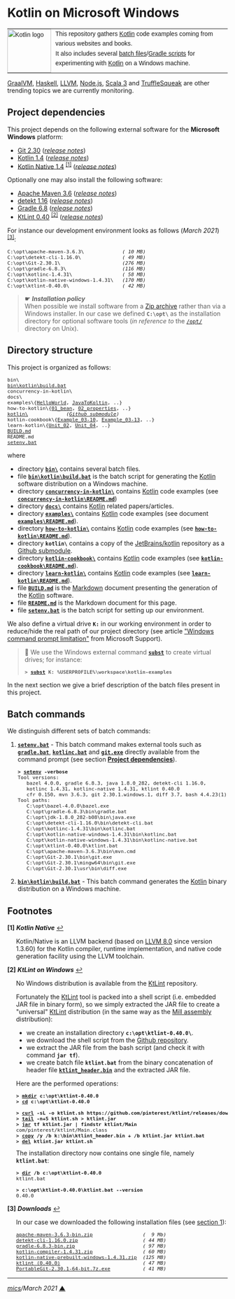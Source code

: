 # <span id="top">Kotlin on Microsoft Windows</span>

<table style="font-family:Helvetica,Arial;font-size:14px;line-height:1.6;">
  <tr>
  <td style="border:0;padding:0 10px 0 0;min-width:25%;"><a href="https://kotlinlang.org/"><img src="https://upload.wikimedia.org/wikipedia/commons/thumb/7/74/Kotlin-logo.svg/120px-Kotlin-logo.svg.png" width="100" alt="Kotlin logo"/></a></td>
  <td style="border:0;padding:0;vertical-align:text-top;">This repository gathers <a href="https://kotlinlang.org/" rel="external">Kotlin</a> code examples coming from various websites and books.<br/>
  It also includes several <a href="https://en.wikibooks.org/wiki/Windows_Batch_Scripting" rel="external">batch files</a>/<a href="https://docs.gradle.org/current/userguide/writing_build_scripts.html" rel="external">Gradle scripts</a> for experimenting with <a href="https://kotlinlang.org/" rel="external">Kotlin</a> on a Windows machine.
  </td>
  </tr>
</table>

[GraalVM][graalvm_examples], [Haskell][haskell_examples], [LLVM][llvm_examples], [Node.js][nodejs_examples], [Scala 3][dotty_examples] and [TruffleSqueak][trufflesqueak_examples] are other trending topics we are currently monitoring.

## <span id="proj_deps">Project dependencies</span>

This project depends on the following external software for the **Microsoft Windows** platform:

- [Git 2.30][git_downloads] ([*release notes*][git_relnotes])
- [Kotlin 1.4][kotlin_latest] ([*release notes*][kotlin_relnotes])
- [Kotlin Native 1.4][kotlin_latest] <sup id="anchor_01"><a href="#footnote_01">[1]</a></sup> ([*release notes*][kotlin_native_relnotes])

Optionally one may also install the following software:

- [Apache Maven 3.6][maven_latest] ([*release notes*][maven_relnotes])
- [detekt 1.16][detekt_latest] ([*release notes*][detekt_relnotes])
- [Gradle 6.8][gradle_latest] ([*release notes*][gradle_relnotes])
- [KtLint 0.40][ktlint_latest] <sup id="anchor_02"><a href="#footnote_02">[2]</a></sup> ([*release notes*][ktlint_relnotes])

For instance our development environment looks as follows (*March 2021*) <sup id="anchor_03"><a href="#footnote_03">[3]</a></sup>:

<pre style="font-size:80%;">
C:\opt\apache-maven-3.6.3\             <i>( 10 MB)</i>
C:\opt\detekt-cli-1.16.0\              <i>( 49 MB)</i>
C:\opt\Git-2.30.1\                     <i>(276 MB)</i>
C:\opt\gradle-6.8.3\                   <i>(116 MB)</i>
C:\opt\kotlinc-1.4.31\                 <i>( 58 MB)</i>
C:\opt\kotlin-native-windows-1.4.31\   <i>(170 MB)</i>
C:\opt\ktlint-0.40.0\                  <i>( 42 MB)</i>
</pre>

> **&#9755;** ***Installation policy***<br/>
> When possible we install software from a [Zip archive][zip_archive] rather than via a Windows installer. In our case we defined **`C:\opt\`** as the installation directory for optional software tools (*in reference to* the [`/opt/`][linux_opt] directory on Unix).

## <span id="structure">Directory structure</span>

This project is organized as follows:
<pre style="font-size:80%;">
bin\
<a href="bin/kotlin/build.bat">bin\kotlin\build.bat</a>
concurrency-in-kotlin\
docs\
examples\{<a href="examples/HelloWorld/">HelloWorld</a>, <a href="examples/JavaToKotlin/">JavaToKoltin</a>, ..}
how-to-kotlin\{<a href="how-to-kotlin/01_bean/">01_bean</a>, <a href="how-to-kotlin/02_properties/">02_properties</a>, ..}
<a href="https://github.com/JetBrains/kotlin">kotlin\</a>             <i>(<a href=".gitmodules">Github submodule</a>)</i>
kotlin-cookbook\{<a href="kotlin-cookbook/Example_03-10/">Example_03-10</a>, <a href="kotlin-cookbook/Example_03-13/">Example_03-13</a>, ..}
learn-kotlin\{<a href="learn-kotlin/Unit_02/">Unit_02</a>, <a href="learn-kotlin/Unit_04/">Unit_04</a>, ..}
<a href="BUILD.md">BUILD.md</a>
README.md
<a href="setenv.bat">setenv.bat</a>
</pre>

where

- directory [**`bin\`**](bin/) contains several batch files.
- file [**`bin\kotlin\build.bat`**](bin/kotlin/build.bat) is the batch script for generating the [Kotlin] software distribution on a Windows machine.
- directory [**`concurrency-in-kotlin\`**](concurrency-in-kotlin/) contains [Kotlin] code examples (see [**`concurrency-in-kotlin\README.md`**](concurrency-in-kotlin/README.md))
- directory [**`docs\`**](docs/) contains [Kotlin] related papers/articles.
- directory [**`examples\`**](examples/) contains [Kotlin] code examples (see document [**`examples\README.md`**](examples/README.md)).
- directory [**`how-to-kotlin\`**](how-to-kotlin/) contains [Kotlin] code examples (see [**`how-to-kotlin\README.md`**](how-to-kotlin/README.md)).
- directory **`kotlin\`** contains a copy of the [JetBrains/kotlin][jetbrains_kotlin] repository as a [Github submodule](.gitmodules).
- directory [**`kotlin-cookbook\`**](kotlin-cookbook/) contains [Kotlin] code examples (see [**`kotlin-cookbook\README.md`**](kotlin-cookbook/README.md)).
- directory [**`learn-kotlin\`**](learn-kotlin/) contains [Kotlin] code examples (see [**`learn-kotlin\README.md`**](learn-kotlin/README.md)).
- file [**`BUILD.md`**](BUILD.md) is the [Markdown][github_markdown] document presenting the generation of the [Kotlin] software.
- file [**`README.md`**](README.md) is the Markdown document for this page.
- file [**`setenv.bat`**](setenv.bat) is the batch script for setting up our environment.

We also define a virtual drive **`K:`** in our working environment in order to reduce/hide the real path of our project directory (see article ["Windows command prompt limitation"][windows_limitation] from Microsoft Support).

> **:mag_right:** We use the Windows external command [**`subst`**][windows_subst] to create virtual drives; for instance:
>
> <pre style="font-size:80%;">
> <b>&gt; <a href="https://docs.microsoft.com/en-us/windows-server/administration/windows-commands/subst">subst</a> K: %USERPROFILE%\workspace\kotlin-examples</b>
> </pre>

In the next section we give a brief description of the batch files present in this project.

## Batch commands

We distinguish different sets of batch commands:

1. [**`setenv.bat`**](setenv.bat) - This batch command makes external tools such as [**`gradle.bat`**][gradle_bat], [**`kotlinc.bat`**][kotlinc_bat] and [**`git.exe`**][git_exe] directly available from the command prompt (see section [**Project dependencies**](#proj_deps)).

   <pre style="font-size:80%;">
   <b>&gt; <a href="setenv.bat">setenv</a> -verbose</b>
   Tool versions:
      bazel 4.0.0, gradle 6.8.3, java 1.8.0_282, detekt-cli 1.16.0,
      kotlinc 1.4.31, kotlinc-native 1.4.31, ktlint 0.40.0
      cfr 0.150, mvn 3.6.3, git 2.30.1.windows.1, diff 3.7, bash 4.4.23(1)-release
   Tool paths:
      C:\opt\bazel-4.0.0\bazel.exe
      C:\opt\gradle-6.8.3\bin\gradle.bat
      C:\opt\jdk-1.8.0_282-b08\bin\java.exe
      C:\opt\detekt-cli-1.16.0\bin\detekt-cli.bat
      C:\opt\kotlinc-1.4.31\bin\kotlinc.bat
      C:\opt\kotlin-native-windows-1.4.31\bin\kotlinc.bat
      C:\opt\kotlin-native-windows-1.4.31\bin\kotlinc-native.bat
      C:\opt\ktlint-0.40.0\ktlint.bat
      C:\opt\apache-maven-3.6.3\bin\mvn.cmd
      C:\opt\Git-2.30.1\bin\git.exe
      C:\opt\Git-2.30.1\mingw64\bin\git.exe
      C:\opt\Git-2.30.1\usr\bin\diff.exe
   </pre>

2. [**`bin\kotlin\build.bat`**](bin/kotlin/build.bat) - This batch command generates the [Kotlin] binary distribution on a Windows machine.

<!-- ##################################################################### -->

## <span id="footnotes">Footnotes</span>

<b name="footnote_01">[1]</b> ***Kotlin Native*** [↩](#anchor_01)

<p style="margin:0 0 1em 20px;">
Kotlin/Native is an LLVM backend (based on <a href="https://releases.llvm.org/8.0.0/docs/ReleaseNotes.html">LLVM 8.0</a> since version <a hef="https://github.com/JetBrains/kotlin-native/blob/master/CHANGELOG.md#v1360-oct-2019">1.3.60</a>) for the Kotlin compiler, runtime implementation, and native code generation facility using the LLVM toolchain.
</p>

<b name="footnote_02">[2]</b> ***KtLint on Windows*** [↩](#anchor_02)

<p style="margin:0 0 1em 20px;">
No Windows distribution is available from the <a href="https://github.com/pinterest/ktlint/releases">KtLint</a> repository.
</p>
<p style="margin:0 0 1em 20px;">Fortunately the <a href="https://github.com/pinterest/ktlint/releases">KtLint</a> tool is packed into a shell script (i.e. embedded JAR file in binary form), so we simply extracted the JAR file to create a "universal" <a href="https://github.com/pinterest/ktlint/releases">KtLint</a> distribution (in the same way as the <a href="http://www.lihaoyi.com/mill/index.html#windows">Mill assembly</a> distribution):
</p>
<ul style="margin:0 0 1em 20px;">
<li>we create an installation directory <b><code>c:\opt\ktlint-0.40.0\</code></b>.</li>
<li>we download the shell script from the <a href="https://github.com/pinterest/ktlint" rel="external">Github repository</a>.</i>
<li>we extract the JAR file from the bash script (and check it with command <b><code>jar tf</code></b>).</li>
<li>we create batch file <b><code>ktlint.bat</code></b> from the binary concatenation of header file <a href="bin/ktlint_header.bin"><b><code>ktlint_header.bin</code></b></a> and the extracted JAR file.</li>
</ul>
<p style="margin:0 0 1em 20px;">
Here are the performed operations:
</p>
<pre style="margin:0 0 1em 20px; font-size:80%;">
<b>&gt; <a href="https://docs.microsoft.com/en-us/windows-server/administration/windows-commands/mkdir">mkdir</a> c:\opt\ktlint-0.40.0</b>
<b>&gt; <a href="https://docs.microsoft.com/en-us/windows-server/administration/windows-commands/cd">cd</a> c:\opt\ktlint-0.40.0</b>
&nbsp;
<b>&gt; <a href="https://ec.haxx.se/cmdline/cmdline-options">curl</a> -sL -o ktlint.sh https://github.com/pinterest/ktlint/releases/download/0.40.0/ktlint</b>
<b>&gt; <a href="https://man7.org/linux/man-pages/man1/tail.1.html">tail</a> -n+5 ktlint.sh > ktlint.jar</b>
<b>&gt; <a href="https://docs.oracle.com/javase/8/docs/technotes/tools/windows/jar.html">jar</a> tf ktlint.jar | findstr ktlint/Main</b>
com/pinterest/ktlint/Main.class
<b>&gt; <a href="https://docs.microsoft.com/en-us/windows-server/administration/windows-commands/copy">copy</a> /y /b k:\bin\ktlint_header.bin + /b ktlint.jar ktlint.bat</b>
<b>&gt; <a href="https://docs.microsoft.com/en-us/windows-server/administration/windows-commands/del">del</a> ktlint.jar ktlint.sh</b>
</pre>
<p style="margin:0 0 1em 20px;">
The installation directory now contains one single file, namely <b><code>ktlint.bat</code></b>:
</p>
<pre style="margin:0 0 1em 20px; font-size:80%;">
<b>&gt; <a href="https://docs.microsoft.com/en-us/windows-server/administration/windows-commands/dir">dir</a> /b c:\opt\ktlint-0.40.0</b>
ktlint.bat
&nbsp;
<b>&gt; c:\opt\ktlint-0.40.0\ktlint.bat --version</b>
0.40.0
</pre>

<b name="footnote_03">[3]</b> ***Downloads*** [↩](#anchor_03)

<p style="margin:0 0 1em 20px;">
In our case we downloaded the following installation files (see <a href="#proj_deps">section 1</a>):
</p>
<pre style="margin:0 0 1em 20px; font-size:80%;">
<a href="https://maven.apache.org/download.cgi">apache-maven-3.6.3-bin.zip</a>                 <i>(  9 Mb)</i>
<a href="https://github.com/detekt/detekt/releases">detekt-cli-1.16.0.zip</a>                      <i>( 44 MB)</i>
<a href="https://gradle.org/releases/">gradle-6.8.3-bin.zip</a>                       <i>( 97 MB)</i>
<a href="https://github.com/JetBrains/kotlin/releases/tag/v1.4.31">kotlin-compiler-1.4.31.zip</a>                 <i>( 60 MB)</i>
<a href="https://github.com/JetBrains/kotlin/releases/tag/v1.4.31">kotlin-native-prebuilt-windows-1.4.31.zip</a>  <i>(125 MB)</i>
<a href="https://github.com/pinterest/ktlint/releases/">ktlint (0.40.0)</a>                            <i>( 47 MB)</i>
<a href="https://git-scm.com/download/win">PortableGit-2.30.1-64-bit.7z.exe</a>           <i>( 41 MB)</i>
</pre>

***

*[mics](https://lampwww.epfl.ch/~michelou/)/March 2021* [**&#9650;**](#top)
<span id="bottom">&nbsp;</span>

<!-- link refs -->

[detekt_latest]: https://github.com/detekt/detekt/releases
[detekt_relnotes]: https://github.com/detekt/detekt/releases/tag/v1.16.0
[dotty_examples]: https://github.com/michelou/dotty-examples
[git_downloads]: https://git-scm.com/download/win
[git_exe]: https://git-scm.com/docs/git
[git_relnotes]: https://raw.githubusercontent.com/git/git/master/Documentation/RelNotes/2.30.1.txt
[github_markdown]: https://github.github.com/gfm/
[graalsqueak_examples]: https://github.com/michelou/graalsqueak-examples
[graalvm_examples]: https://github.com/michelou/graalvm-examples
[gradle_bat]: https://docs.gradle.org/current/userguide/command_line_interface.html
[gradle_latest]: https://gradle.org/releases/
[gradle_relnotes]: https://docs.gradle.org/6.8/release-notes.html
[haskell_examples]: https://github.com/michelou/haskell-examples
[jetbrains_kotlin]: https://github.com/JetBrains/kotlin
[kotlin]: https://kotlinlang.org/
[kotlin_latest]: https://kotlinlang.org/docs/releases.html#release-details
[kotlin_native_relnotes]: https://github.com/JetBrains/kotlin-native/blob/master/CHANGELOG.md
[kotlin_relnotes]: https://github.com/JetBrains/kotlin/releases/tag/v1.4.31
[kotlinc_bat]: https://kotlinlang.org/docs/tutorials/command-line.html
[ktlint]: https://github.com/pinterest/ktlint
[ktlint_latest]: https://github.com/pinterest/ktlint/releases
[ktlint_relnotes]: https://github.com/pinterest/ktlint/releases/tag/0.40.0
[linux_opt]: https://tldp.org/LDP/Linux-Filesystem-Hierarchy/html/opt.html
[llvm_examples]: https://github.com/michelou/llvm-examples
[maven_latest]: https://maven.apache.org/download.cgi
[maven_relnotes]: https://maven.apache.org/docs/3.6.3/release-notes.html
[nodejs_examples]: https://github.com/michelou/nodejs-examples
[trufflesqueak_examples]: https://github.com/michelou/trufflesqueak-examples
[windows_limitation]: https://support.microsoft.com/en-gb/help/830473/command-prompt-cmd-exe-command-line-string-limitation
[windows_subst]: https://docs.microsoft.com/en-us/windows-server/administration/windows-commands/subst
[zip_archive]: https://www.howtogeek.com/178146/htg-explains-everything-you-need-to-know-about-zipped-files/
